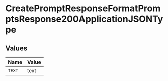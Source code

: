 # CreatePromptResponseFormatPromptsResponse200ApplicationJSONType


## Values

| Name   | Value  |
| ------ | ------ |
| `TEXT` | text   |